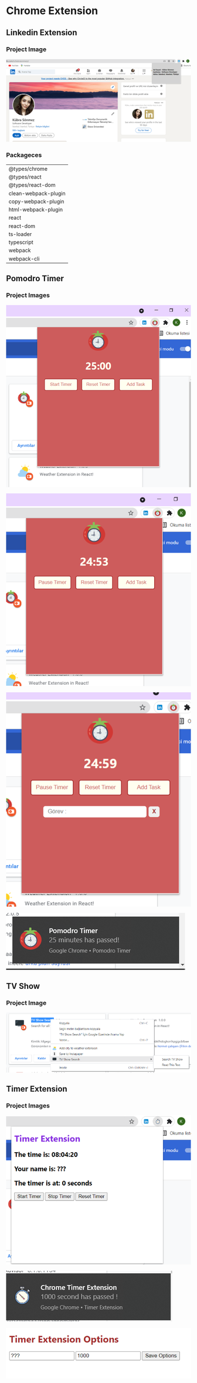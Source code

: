 # Chrome Extension

## Linkedin Extension 

### Project Image

![linkedinextension](https://github.com/kubrasnmez/Extensions/blob/main/extensionImage/linkedin.png) 

<h3>Packageces</h3>
<table>
<tr>
<td>@types/chrome</td>
</tr>
<tr>
<td>@types/react </td>
</tr>
<tr>
<td>@types/react-dom </td>
</tr>
<tr>
<td>clean-webpack-plugin </td>
</tr>
<tr>
<td>copy-webpack-plugin</td>
</tr>
<tr>
<td>html-webpack-plugin</td>
</tr>
<tr>
<td>react </td>
</tr>
<tr>
<td>react-dom</td>
</tr>
<tr>
<td>ts-loader</td>
</tr>
<tr>
<td>typescript</td>
</tr>
<tr>
<td> webpack</td>
</tr>
  <tr>
<td> webpack-cli</td>
</tr>
</table>

## Pomodro Timer

### Project Images

![pomodrotimer](https://github.com/kubrasnmez/Extensions/blob/main/extensionImage/pomodro.png) 

![pomodrotimer](https://github.com/kubrasnmez/Extensions/blob/main/extensionImage/pomodro1.png) 

![pomodrotimer](https://github.com/kubrasnmez/Extensions/blob/main/extensionImage/pompdro2.png) 

![pomodrotimer](https://github.com/kubrasnmez/Extensions/blob/main/extensionImage/pomodro3.png) 

## TV Show 

### Project Image

![tvshow](https://github.com/kubrasnmez/Extensions/blob/main/extensionImage/tvshop.png) 

## Timer Extension

### Project Images

![timerextension](https://github.com/kubrasnmez/Extensions/blob/main/extensionImage/timer.png) 

![timerextension](https://github.com/kubrasnmez/Extensions/blob/main/extensionImage/timer2.png) 

![timerextension](https://github.com/kubrasnmez/Extensions/blob/main/extensionImage/timer3.png) 








